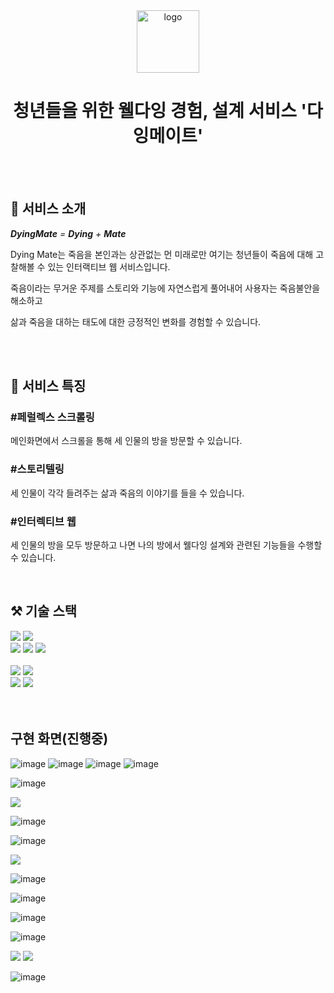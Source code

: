 <div align="center">
  <img src="./public/favicon.ico" width="100px" alt="logo"/>
  <br>

  # 청년들을 위한 웰다잉 경험, 설계 서비스 '다잉메이트'

  <br>
</div>


  <br>

## 🌙 서비스 소개

***DyingMate** = **Dying** + **Mate***


Dying  Mate는 죽음을 본인과는 상관없는 먼 미래로만 여기는 청년들이 죽음에 대해 고찰해볼 수 있는 인터랙티브 웹 서비스입니다. 

죽음이라는 무거운 주제를 스토리와 기능에 자연스럽게 풀어내어 사용자는 죽음불안을 해소하고 

삶과 죽음을 대하는 태도에 대한 긍정적인 변화를 경험할 수 있습니다.

<br>
<br>



## 🎇 서비스 특징

### #페럴렉스 스크롤링
메인화면에서 스크롤을 통해 세 인물의 방을 방문할 수 있습니다.
### #스토리텔링
세 인물이 각각 들려주는 삶과 죽음의 이야기를 들을 수 있습니다.
### #인터렉티브 웹
세 인물의 방을 모두 방문하고 나면 나의 방에서 웰다잉 설계와 관련된 기능들을 수행할 수 있습니다.

<br>

## ⚒️ 기술 스택

<img src="https://img.shields.io/badge/yarn-2C8EBB?style=for-the-badge&logo=yarn&logoColor=white">
<img src="https://img.shields.io/badge/JavaScript-F7DF1E?style=for-the-badge&logo=javascript&logoColor=black">
<div display='flex'>
  <img src="https://img.shields.io/badge/React-61DAFB?style=for-the-badge&logo=React&logoColor=white">
  <img src="https://img.shields.io/badge/React_Router-CA4245?style=for-the-badge&logo=react-router&logoColor=white">
  <img src="https://img.shields.io/badge/Axios-5A29E4?style=for-the-badge&logo=Axios&logoColor=white">
</div>
<br>
<img src="https://img.shields.io/badge/threejs-black?style=for-the-badge&logo=three.js&logoColor=white">

<img src="https://img.shields.io/badge/styled%20components-DB7093?style=for-the-badge&logo=styled-components&logoColor=white">

<div display='flex'>
  <img src="https://img.shields.io/badge/Amazon%20S3-569A31?style=for-the-badge&logo=AmazonS3&logoColor=white">
  <img src="https://img.shields.io/badge/Amazon%20Route53-8C4FFF?style=for-the-badge&logo=AmazonRoute53&logoColor=white">
</div>




<br>
<br>

## 구현 화면(진행중)

![image](https://github.com/Dying-Mate/dyingmate-frontend/assets/68267094/cc374a1a-9cb2-4ea5-8540-964b61352d85)
![image](https://github.com/Dying-Mate/dyingmate-frontend/assets/68267094/999d4da3-b42d-4bb4-be42-c3cbd998e1cd)
![image](https://github.com/Dying-Mate/dyingmate-frontend/assets/68267094/45eafd8f-b27a-40f0-b176-eb719195bd00)
![image](https://github.com/Dying-Mate/dyingmate-frontend/assets/68267094/47c5defd-a833-4321-9193-9ff5c34b1d6a)

![image](https://github.com/Dying-Mate/dyingmate-frontend/assets/68267094/1b25a1bf-589f-4667-a3a7-f4452eded090)






<img src="https://github.com/Dying-Mate/dyingmate-frontend/assets/68267094/a9dbecf5-46da-40ba-868e-8563b363251b">

![image](https://github.com/Dying-Mate/dyingmate-frontend/assets/68267094/cc723bcb-93ee-4d47-91c7-a6285c2d357f)

![image](https://github.com/Dying-Mate/dyingmate-frontend/assets/68267094/84593dc6-3819-4f33-905a-69975ad1ffef)


<img src="https://github.com/Dying-Mate/dyingmate-frontend/assets/68267094/ae476890-c8a1-48ef-9697-afa159848adb">

![image](https://github.com/Dying-Mate/dyingmate-frontend/assets/68267094/163d79c0-1625-47d5-bc99-4a5a08f4d076)

![image](https://github.com/Dying-Mate/dyingmate-frontend/assets/68267094/217b6859-9dda-48bc-8813-da3a3fe2e520)


![image](https://github.com/Dying-Mate/dyingmate-frontend/assets/68267094/45826bac-a4d9-48a9-ba10-234471658959)

![image](https://github.com/Dying-Mate/dyingmate-frontend/assets/68267094/eb655dab-a5e1-4688-907c-ed72a0c1da2e)

<img src="https://github.com/Dying-Mate/dyingmate-frontend/assets/68267094/001f041c-fac3-4f72-9a03-764a4d364baf">

<img src="https://github.com/Dying-Mate/dyingmate-frontend/assets/68267094/8c024919-0099-4277-94bc-f0c1a0e2101c">

![image](https://github.com/Dying-Mate/dyingmate-frontend/assets/68267094/f37c4cac-8415-4d62-b057-ee3f118faae0)





